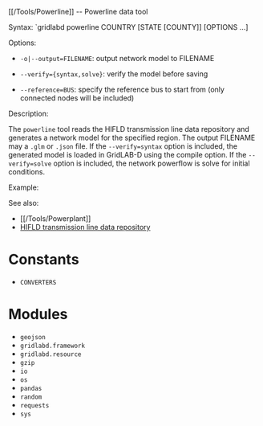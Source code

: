 [[/Tools/Powerline]] -- Powerline data tool

Syntax: `gridlabd powerline COUNTRY [STATE [COUNTY]] [OPTIONS ...]

Options:

* `-o|--output=FILENAME`: output network model to FILENAME

* `--verify={syntax,solve}`: verify the model before saving

* `--reference=BUS`: specify the reference bus to start from (only connected
  nodes will be included)

Description:

The `powerline` tool reads the HIFLD transmission line data repository and
generates a network model for the specified region.  The output FILENAME may
a `.glm` or `.json` file.  If the `--verify=syntax` option is included, the
generated model is loaded in GridLAB-D using the compile option. If the
`--verify=solve` option is included, the network powerflow is solve for
initial conditions.

Example:

See also:

* [[/Tools/Powerplant]]
* [HIFLD transmission line data repository](https://hifld-geoplatform.hub.arcgis.com/datasets/geoplatform::transmission-lines/about)



# Constants

* `CONVERTERS`

# Modules

* `geojson`
* `gridlabd.framework`
* `gridlabd.resource`
* `gzip`
* `io`
* `os`
* `pandas`
* `random`
* `requests`
* `sys`
